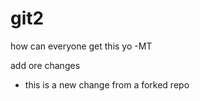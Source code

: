 # git2


how can everyone get this 
yo -MT

add ore changes 


- this is a new change from a forked repo